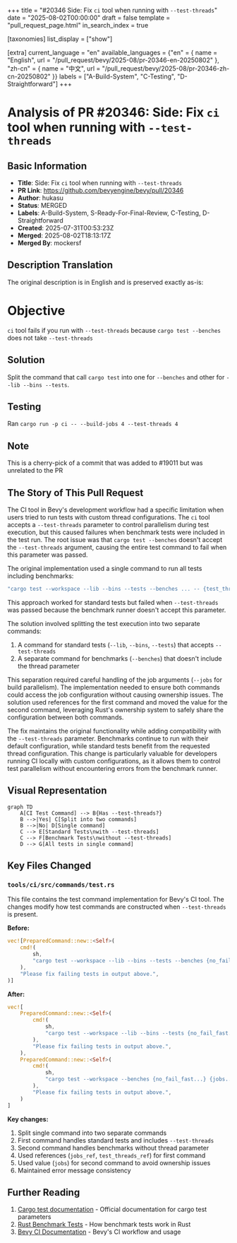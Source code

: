 +++
title = "#20346 Side: Fix `ci` tool when running with `--test-threads`"
date = "2025-08-02T00:00:00"
draft = false
template = "pull_request_page.html"
in_search_index = true

[taxonomies]
list_display = ["show"]

[extra]
current_language = "en"
available_languages = {"en" = { name = "English", url = "/pull_request/bevy/2025-08/pr-20346-en-20250802" }, "zh-cn" = { name = "中文", url = "/pull_request/bevy/2025-08/pr-20346-zh-cn-20250802" }}
labels = ["A-Build-System", "C-Testing", "D-Straightforward"]
+++

# Analysis of PR #20346: Side: Fix `ci` tool when running with `--test-threads`

## Basic Information
- **Title**: Side: Fix `ci` tool when running with `--test-threads`
- **PR Link**: https://github.com/bevyengine/bevy/pull/20346
- **Author**: hukasu
- **Status**: MERGED
- **Labels**: A-Build-System, S-Ready-For-Final-Review, C-Testing, D-Straightforward
- **Created**: 2025-07-31T00:53:23Z
- **Merged**: 2025-08-02T18:13:17Z
- **Merged By**: mockersf

## Description Translation
The original description is in English and is preserved exactly as-is:

# Objective

`ci` tool fails if you run with `--test-threads` because `cargo test --benches` does not take `--test-threads`

## Solution

Split the command that call `cargo test` into one for `--benches` and other for `--lib --bins --tests`.

## Testing

Ran `cargo run -p ci -- --build-jobs 4 --test-threads 4`

## Note

This is a cherry-pick of a commit that was added to #19011 but was unrelated to the PR

## The Story of This Pull Request

The CI tool in Bevy's development workflow had a specific limitation when users tried to run tests with custom thread configurations. The `ci` tool accepts a `--test-threads` parameter to control parallelism during test execution, but this caused failures when benchmark tests were included in the test run. The root issue was that `cargo test --benches` doesn't accept the `--test-threads` argument, causing the entire test command to fail when this parameter was passed.

The original implementation used a single command to run all tests including benchmarks:
```rust
"cargo test --workspace --lib --bins --tests --benches ... -- {test_threads...}"
```
This approach worked for standard tests but failed when `--test-threads` was passed because the benchmark runner doesn't accept this parameter.

The solution involved splitting the test execution into two separate commands:
1. A command for standard tests (`--lib`, `--bins`, `--tests`) that accepts `--test-threads`
2. A separate command for benchmarks (`--benches`) that doesn't include the thread parameter

This separation required careful handling of the job arguments (`--jobs` for build parallelism). The implementation needed to ensure both commands could access the job configuration without causing ownership issues. The solution used references for the first command and moved the value for the second command, leveraging Rust's ownership system to safely share the configuration between both commands.

The fix maintains the original functionality while adding compatibility with the `--test-threads` parameter. Benchmarks continue to run with their default configuration, while standard tests benefit from the requested thread configuration. This change is particularly valuable for developers running CI locally with custom configurations, as it allows them to control test parallelism without encountering errors from the benchmark runner.

## Visual Representation

```mermaid
graph TD
    A[CI Test Command] --> B{Has --test-threads?}
    B -->|Yes| C[Split into two commands]
    B -->|No| D[Single command]
    C --> E[Standard Tests\nwith --test-threads]
    C --> F[Benchmark Tests\nwithout --test-threads]
    D --> G[All tests in single command]
```

## Key Files Changed

### `tools/ci/src/commands/test.rs`

This file contains the test command implementation for Bevy's CI tool. The changes modify how test commands are constructed when `--test-threads` is present.

**Before:**
```rust
vec![PreparedCommand::new::<Self>(
    cmd!(
        sh,
        "cargo test --workspace --lib --bins --tests --benches {no_fail_fast...} {jobs...} -- {test_threads...}"
    ),
    "Please fix failing tests in output above.",
)]
```

**After:**
```rust
vec![
    PreparedCommand::new::<Self>(
        cmd!(
            sh,
            "cargo test --workspace --lib --bins --tests {no_fail_fast...} {jobs_ref...} -- {test_threads_ref...}"
        ),
        "Please fix failing tests in output above.",
    ),
    PreparedCommand::new::<Self>(
        cmd!(
            sh,
            "cargo test --workspace --benches {no_fail_fast...} {jobs...}"
        ),
        "Please fix failing tests in output above.",
    )
]
```

**Key changes:**
1. Split single command into two separate commands
2. First command handles standard tests and includes `--test-threads`
3. Second command handles benchmarks without thread parameter
4. Used references (`jobs_ref`, `test_threads_ref`) for first command
5. Used value (`jobs`) for second command to avoid ownership issues
6. Maintained error message consistency

## Further Reading
1. [Cargo test documentation](https://doc.rust-lang.org/cargo/commands/cargo-test.html) - Official documentation for cargo test parameters
2. [Rust Benchmark Tests](https://doc.rust-lang.org/unstable-book/library-features/test.html) - How benchmark tests work in Rust
3. [Bevy CI Documentation](https://github.com/bevyengine/bevy/blob/main/docs/ci.md) - Bevy's CI workflow and usage